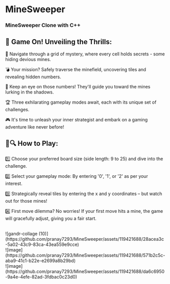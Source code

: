 # MineSweeper
### MineSweeper Clone with C++

## 🎉 Game On! Unveiling the Thrills:

🌟 Navigate through a grid of mystery, where every cell holds secrets - some hiding devious mines. <br>

💣 Your mission? Safely traverse the minefield, uncovering tiles and revealing hidden numbers. <br>

🔢 Keep an eye on those numbers! They'll guide you toward the mines lurking in the shadows. <br>

🏆 Three exhilarating gameplay modes await, each with its unique set of challenges. <br>

🎮 It's time to unleash your inner strategist and embark on a gaming adventure like never before! <br>


## 🧐🔍 How to Play:

1️⃣ Choose your preferred board size (side length: 9 to 25) and dive into the challenge. <br>

2️⃣ Select your gameplay mode: By entering '0', '1', or '2' as per your interest. <br>

3️⃣ Strategically reveal tiles by entering the x and y coordinates – but watch out for those mines!  <br>

4️⃣ First move dilemma? No worries! If your first move hits a mine, the game will gracefully adjust, giving you a fair start.  <br>


 <br>
![gandr-collage (10)](https://github.com/pranay7293/MineSweeper/assets/119421688/28acea3c-5a02-43c9-83ca-43ea559e9cce)

 <br>
![image](https://github.com/pranay7293/MineSweeper/assets/119421688/571b2c5c-aba9-41c1-b22e-e2699a8b29bd)

 <br>
![image](https://github.com/pranay7293/MineSweeper/assets/119421688/da6c6950-9a4e-4efe-82ad-3fdbac0c23d0)

